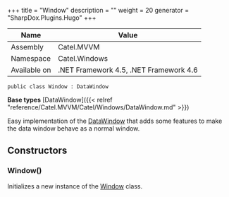 

+++
title = "Window" 
description = ""
weight = 20
generator = "SharpDox.Plugins.Hugo"
+++

Name|Value
---|---
Assembly|Catel.MVVM
Namespace|Catel.Windows
Available on|.NET Framework 4.5, .NET Framework 4.6

```
public class Window : DataWindow
```

**Base types**
[DataWindow]({{&lt; relref "reference/Catel.MVVM/Catel/Windows/DataWindow.md" &gt;}})

Easy implementation of the [DataWindow](#) that adds some features to make the data window behave as a normal window.

## Constructors

### Window()

Initializes a new instance of the [Window](#) class.


